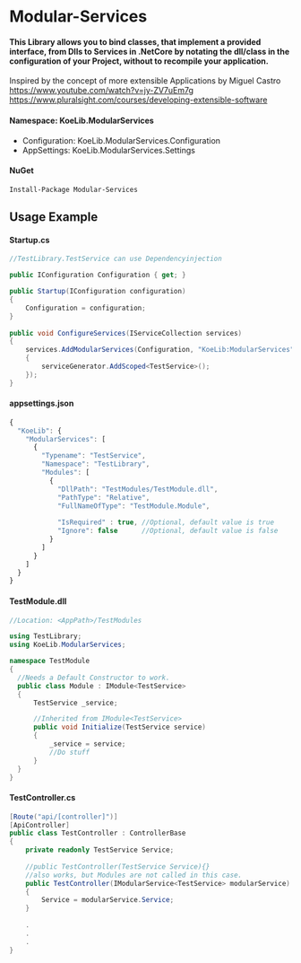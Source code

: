# Modular-Services
#### This Library allows you to bind classes, that implement a provided interface, from Dlls to Services in .NetCore by notating the dll/class in the configuration of your Project, without to recompile your application.

Inspired by the concept of more extensible Applications by Miguel Castro  
https://www.youtube.com/watch?v=jy-ZV7uEm7g  
https://www.pluralsight.com/courses/developing-extensible-software  

#### Namespace: KoeLib.ModularServices
* Configuration: KoeLib.ModularServices.Configuration
* AppSettings: KoeLib.ModularServices.Settings

#### NuGet
````
Install-Package Modular-Services
````

## Usage Example

#### Startup.cs
````csharp
//TestLibrary.TestService can use Dependencyinjection

public IConfiguration Configuration { get; }

public Startup(IConfiguration configuration)
{
    Configuration = configuration;            
}
        
public void ConfigureServices(IServiceCollection services)
{
    services.AddModularServices(Configuration, "KoeLib:ModularServices", serviceGenerator =>
    {
        serviceGenerator.AddScoped<TestService>();
    });
}        
````

#### appsettings.json
````javascript
{
  "KoeLib": {
    "ModularServices": [
      {
        "Typename": "TestService",
        "Namespace": "TestLibrary",
        "Modules": [
          {
            "DllPath": "TestModules/TestModule.dll",
            "PathType": "Relative",
            "FullNameOfType": "TestModule.Module",
            
            "IsRequired" : true, //Optional, default value is true
            "Ignore": false      //Optional, default value is false
          }
        ]
      }
    ]
  }
} 
````

#### TestModule.dll
````csharp
//Location: <AppPath>/TestModules

using TestLibrary;
using KoeLib.ModularServices;

namespace TestModule
{
  //Needs a Default Constructor to work.
  public class Module : IModule<TestService>
  {
      TestService _service;

      //Inherited from IModule<TestService>
      public void Initialize(TestService service)
      {
          _service = service;
          //Do stuff
      }
  }
}
````

#### TestController.cs
````csharp
[Route("api/[controller]")]
[ApiController]
public class TestController : ControllerBase
{
    private readonly TestService Service;
    
    //public TestController(TestService Service){} 
    //also works, but Modules are not called in this case.
    public TestController(IModularService<TestService> modularService)
    {
        Service = modularService.Service;
    }
    
    .
    .
    .
}
````
